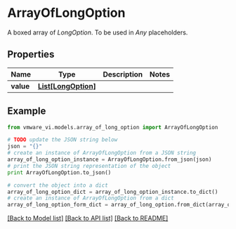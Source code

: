 # ArrayOfLongOption

A boxed array of *LongOption*. To be used in *Any* placeholders. 

## Properties
Name | Type | Description | Notes
------------ | ------------- | ------------- | -------------
**value** | [**List[LongOption]**](LongOption.md) |  | 

## Example

```python
from vmware_vi.models.array_of_long_option import ArrayOfLongOption

# TODO update the JSON string below
json = "{}"
# create an instance of ArrayOfLongOption from a JSON string
array_of_long_option_instance = ArrayOfLongOption.from_json(json)
# print the JSON string representation of the object
print ArrayOfLongOption.to_json()

# convert the object into a dict
array_of_long_option_dict = array_of_long_option_instance.to_dict()
# create an instance of ArrayOfLongOption from a dict
array_of_long_option_form_dict = array_of_long_option.from_dict(array_of_long_option_dict)
```
[[Back to Model list]](../README.md#documentation-for-models) [[Back to API list]](../README.md#documentation-for-api-endpoints) [[Back to README]](../README.md)



